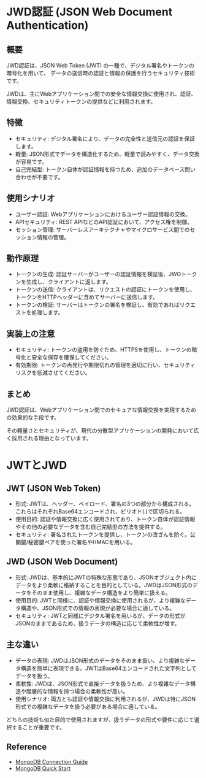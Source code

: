 # JWD認証 (JSON Web Document Authentication)
## 概要
JWD認証は、JSON Web Token (JWT) の一種で、デジタル署名やトークンの暗号化を用いて、
データの送信時の認証と情報の保護を行うセキュリティ技術です。

JWDは、主にWebアプリケーション間での安全な情報交換に使用され、認証、情報交換、セキュリティトークンの提供などに利用されます。

## 特徴
- セキュリティ: デジタル署名により、データの完全性と送信元の認証を保証します。
- 軽量: JSON形式でデータを構造化するため、軽量で読みやすく、データ交換が容易です。
- 自己完結型: トークン自体が認証情報を持つため、追加のデータベース問い合わせが不要です。

## 使用シナリオ
- ユーザー認証: Webアプリケーションにおけるユーザー認証情報の交換。
- APIセキュリティ: REST APIなどのAPI認証において、アクセス権を制御。
- セッション管理: サーバーレスアーキテクチャやマイクロサービス間でのセッション情報の管理。

## 動作原理
- トークンの生成: 認証サーバーがユーザーの認証情報を検証後、JWDトークンを生成し、クライアントに返します。
- トークンの送信: クライアントは、リクエストの認証にトークンを使用し、トークンをHTTPヘッダーに含めてサーバーに送信します。
- トークンの検証: サーバーはトークンの署名を検証し、有効であればリクエストを処理します。

## 実装上の注意
- セキュリティ: トークンの盗用を防ぐため、HTTPSを使用し、トークンの暗号化と安全な保存を確保してください。
- 有効期限: トークンの再発行や期限切れの管理を適切に行い、セキュリティリスクを低減させてください。

## まとめ
JWD認証は、Webアプリケーション間でのセキュアな情報交換を実現するための効果的な手段です。

その軽量さとセキュリティが、現代の分散型アプリケーションの開発において広く採用される理由となっています。

# JWTとJWD
## JWT (JSON Web Token)
- 形式: JWTは、ヘッダー、ペイロード、署名の3つの部分から構成される。これらはそれぞれBase64エンコードされ、ピリオド(.)で区切られる。
- 使用目的: 認証や情報交換に広く使用されており、トークン自体が認証情報やその他の必要なデータを含む自己完結型の方法を提供する。
- セキュリティ: 署名されたトークンを提供し、トークンの改ざんを防ぐ。公開鍵/秘密鍵ペアを使った署名やHMACを用いる。

## JWD (JSON Web Document)
- 形式: JWDは、基本的にJWTの特殊な形態であり、JSONオブジェクト内にデータをより柔軟に格納することを目的としている。JWDはJSON形式のデータをそのまま使用し、複雑なデータ構造をより簡単に扱える。
- 使用目的: JWTと同様に、認証や情報交換に使用されるが、より複雑なデータ構造や、JSON形式での情報の表現が必要な場合に適している。
- セキュリティ: JWTと同様にデジタル署名を用いるが、データの形式がJSONのままであるため、扱うデータの構造に応じて柔軟性が増す。

## 主な違い
- データの表現: JWDはJSON形式のデータをそのまま扱い、より複雑なデータ構造を簡単に表現できる。JWTはBase64エンコードされた文字列としてデータを扱う。
- 柔軟性: JWDは、JSON形式で直接データを扱うため、より複雑なデータ構造や階層的な情報を持つ場合の柔軟性が高い。
- 使用シナリオ: 両方とも認証や情報交換に利用されるが、JWDは特にJSON形式での複雑なデータを扱う必要がある場合に適している。

どちらの技術も似た目的で使用されますが、扱うデータの形式や要件に応じて選択することが重要です。

## Reference
- [MongoDB Connection Guide](https://www.mongodb.com/docs/drivers/go/current/fundamentals/connections/connection-guide/)
- [MongoDB Quick Start](https://www.mongodb.com/docs/drivers/go/current/quick-start/#std-label-golang-quickstart)